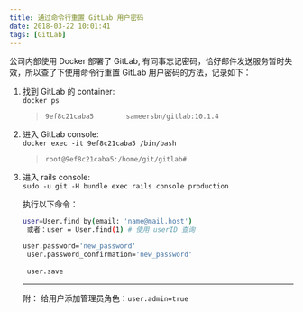 ```yaml
---
title: 通过命令行重置 GitLab 用户密码
date: 2018-03-22 10:01:41
tags: [GitLab]
---
```


公司内部使用 Docker 部署了 GitLab, 有同事忘记密码，恰好邮件发送服务暂时失效，所以查了下使用命令行重置 GitLab 用户密码的方法，记录如下：

1. 找到 GitLab 的 container:  
     `docker ps`

	> `9ef8c21caba5        sameersbn/gitlab:10.1.4`

2. 进入 GitLab console:  
  `docker exec -it 9ef8c21caba5 /bin/bash`

	> `root@9ef8c21caba5:/home/git/gitlab# `

3. 进入 rails console:  
   `sudo -u git -H bundle exec rails console production`

    执行以下命令：

    ```bash
    user=User.find_by(email: 'name@mail.host')
	 或者：user = User.find(1) # 使用 userID 查询

    user.password='new_password'
	 user.password_confirmation='new_password'
	 
	 user.save

	```
	
	---
	附： 给用户添加管理员角色：`user.admin=true`

